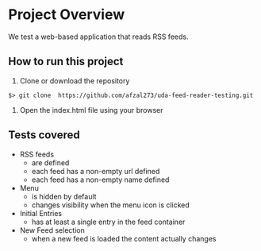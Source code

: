 # Project Overview

We test a web-based application that reads RSS feeds. 


## How to run this project

1. Clone or download the repository
  ```
  $> git clone  https://github.com/afzal273/uda-feed-reader-testing.git
  ```

1. Open the index.html file using your browser

## Tests covered
- RSS feeds
    - are defined
    - each feed has a non-empty url defined
    - each feed has a non-empty name defined
- Menu
    - is hidden by default
    - changes visibility when the menu icon is clicked
- Initial Entries
    - has at least a single entry in the feed container
- New Feed selection
    - when a new feed is loaded the content actually changes
   

